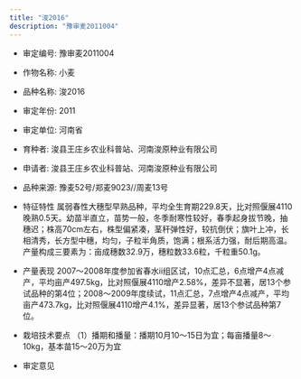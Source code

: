 ```yaml
---
title: "浚2016"
description: "豫审麦2011004"
---
```

* 审定编号:  豫审麦2011004

*  作物名称:  小麦

*  品种名称:  浚2016

*  审定年份:  2011

*  审定单位:  河南省

* 育种者:  浚县王庄乡农业科普站、河南浚原种业有限公司

*  申请者:  浚县王庄乡农业科普站、河南浚原种业有限公司

*  品种来源:  豫麦52号/郑麦9023//周麦13号

*  特征特性
属弱春性大穗型早熟品种，平均全生育期229.8天，比对照偃展4110晚熟0.5天。幼苗半直立，苗势一般，冬季耐寒性较好，春季起身拔节晚，抽穗迟；株高70cm左右，株型偏紧凑，茎秆弹性好，较抗倒伏；旗叶上冲，长相清秀，长方型中穗，均匀，子粒半角质，饱满；根系活力强，耐后期高温。产量构成三要素为：亩成穗数32.9万，穗粒数33.6粒，千粒重50.1g。

*  产量表现
2007～2008年度参加省春水ⅱ组区试，10点汇总，6点增产4点减产，平均亩产497.5kg，比对照偃展4110增产2.58%，差异不显著，居13个参试品种的第4位；2008～2009年度续试，11点汇总，7点增产4点减产，平均亩产473.7kg，比对照偃展4110增产4.1%，差异显著，居13个参试品种第7位。

*  栽培技术要点
（1）播期和播量：播期10月10～15日为宜；每亩播量8～10kg，基本苗15～20万为宜

*  审定意见

